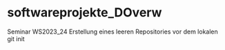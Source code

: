 # softwareprojekte_DOverw
Seminar WS2023_24
Erstellung eines leeren Repositories vor dem lokalen git init
